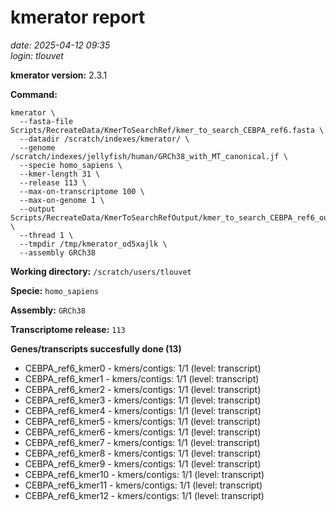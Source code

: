 # kmerator report
*date: 2025-04-12 09:35*  
*login: tlouvet*

**kmerator version:** 2.3.1

**Command:**

```
kmerator \
  --fasta-file Scripts/RecreateData/KmerToSearchRef/kmer_to_search_CEBPA_ref6.fasta \
  --datadir /scratch/indexes/kmerator/ \
  --genome /scratch/indexes/jellyfish/human/GRCh38_with_MT_canonical.jf \
  --specie homo_sapiens \
  --kmer-length 31 \
  --release 113 \
  --max-on-transcriptome 100 \
  --max-on-genome 1 \
  --output Scripts/RecreateData/KmerToSearchRefOutput/kmer_to_search_CEBPA_ref6_output \
  --thread 1 \
  --tmpdir /tmp/kmerator_od5xajlk \
  --assembly GRCh38
```

**Working directory:** `/scratch/users/tlouvet`

**Specie:** `homo_sapiens`

**Assembly:** `GRCh38`

**Transcriptome release:** `113`

**Genes/transcripts succesfully done (13)**

- CEBPA_ref6_kmer0 - kmers/contigs: 1/1 (level: transcript)
- CEBPA_ref6_kmer1 - kmers/contigs: 1/1 (level: transcript)
- CEBPA_ref6_kmer2 - kmers/contigs: 1/1 (level: transcript)
- CEBPA_ref6_kmer3 - kmers/contigs: 1/1 (level: transcript)
- CEBPA_ref6_kmer4 - kmers/contigs: 1/1 (level: transcript)
- CEBPA_ref6_kmer5 - kmers/contigs: 1/1 (level: transcript)
- CEBPA_ref6_kmer6 - kmers/contigs: 1/1 (level: transcript)
- CEBPA_ref6_kmer7 - kmers/contigs: 1/1 (level: transcript)
- CEBPA_ref6_kmer8 - kmers/contigs: 1/1 (level: transcript)
- CEBPA_ref6_kmer9 - kmers/contigs: 1/1 (level: transcript)
- CEBPA_ref6_kmer10 - kmers/contigs: 1/1 (level: transcript)
- CEBPA_ref6_kmer11 - kmers/contigs: 1/1 (level: transcript)
- CEBPA_ref6_kmer12 - kmers/contigs: 1/1 (level: transcript)
